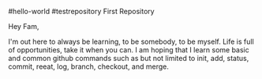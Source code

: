 #hello-world
#testrepository
First Repository

Hey Fam,

I'm out here to always be learning, to be somebody, to be myself.
Life is full of opportunities, take it when you can.
I am hoping that I learn some basic and common github commands such as but not limited to init, add, status, commit, reeat, log, branch, checkout, and merge.
